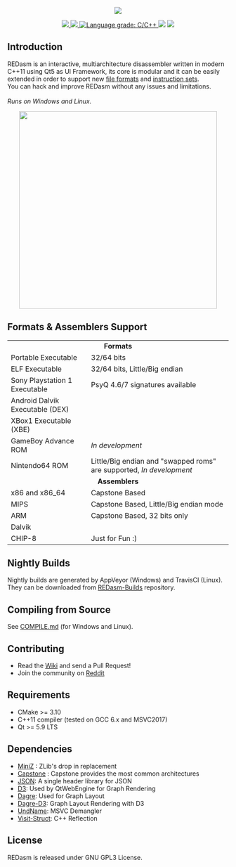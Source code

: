 <p align="center">
  <img src="https://raw.githubusercontent.com/REDasmOrg/REDasm/master/artwork/logo_readme_20190204.png"/>
  <p align="center">
    <a href="https://travis-ci.org/REDasmOrg/REDasm">
      <img src="https://img.shields.io/travis/REDasmOrg/REDasm.svg?style=flat-square&logo=travis">
    </a>
    <a href="https://ci.appveyor.com/project/Dax89/redasm">
      <img src="https://img.shields.io/appveyor/ci/Dax89/redasm.svg?style=flat-square&logo=appveyor">
    </a>
    <a href="https://lgtm.com/projects/g/REDasmOrg/REDasm/context:cpp">
      <img alt="Language grade: C/C++" src="https://img.shields.io/lgtm/grade/cpp/g/REDasmOrg/REDasm.svg?logo=lgtm&logoWidth=18">
    </a>
    <img src="https://img.shields.io/badge/license-GPL3-8e725e.svg?style=flat-square">
    <a href="https://github.com/ellerbrock/open-source-badges/">
      <img src="https://badges.frapsoft.com/os/v1/open-source.png?v=103">
    </a>
  </p>
</p>

## Introduction
REDasm is an interactive, multiarchitecture disassembler written in modern C++11 using Qt5 as UI Framework, its core is modular and it can be easily extended in order to support new [file formats](https://github.com/REDasmOrg/REDasm/wiki/Writing-a-FormatPlugin) and [instruction sets](https://github.com/REDasmOrg/REDasm/wiki/Writing-an-AssemblerPlugin).<br>
You can hack and improve REDasm without any issues and limitations.<br>
<br>
*Runs on Windows and Linux.*<br>

<p align="center">
  <img height="450" src="https://raw.githubusercontent.com/REDasmOrg/REDasm/master/artwork/Slideshow_20190203.gif">
</p>

## Formats & Assemblers Support
<table>
  <tr> <!-- Formats -->
    <td align="center" colspan="2"><b>Formats</b></d>
  </tr>
  <tr>
    <td>Portable Executable</td>
    <td>32/64 bits</td>
  </tr>
  <tr>
    <td>ELF Executable</td>
    <td>32/64 bits, Little/Big endian</td>
  </tr>
  <tr>
    <td>Sony Playstation 1 Executable</td>
    <td>PsyQ 4.6/7 signatures available</td>
  </tr>
  <tr>
    <td>Android Dalvik Executable (DEX)</td>
    <td></td>
  </tr>
  <tr>
    <td>XBox1 Executable (XBE)</td>
    <td></td>
  </tr>
  <tr>
    <td>GameBoy Advance ROM</td>
     <td><i>In development</i></td>
  </tr>
  <tr>
    <td>Nintendo64 ROM</td>
    <td>Little/Big endian and "swapped roms" are supported, <i>In development</i></td>
  </tr>
  <tr> <!-- Assemblers -->
    <td align="center" colspan="2"><b>Assemblers</b></d>
  </tr>
  <tr>
    <td>x86 and x86_64</td>
    <td>Capstone Based</td>
  </tr>
  <tr>
    <td>MIPS</td>
    <td>Capstone Based, Little/Big endian mode</td>
  </tr>
  <tr>
    <td>ARM</td>
    <td>Capstone Based, 32 bits only</td>
  </tr>
  <tr>
    <td>Dalvik</td>
    <td></td>
  </tr>
  <tr>
    <td>CHIP-8</td>
    <td>Just for Fun :)</td>
  </tr>
</table>

## Nightly Builds
Nightly builds are generated by AppVeyor (Windows) and TravisCI (Linux).<br>
They can be downloaded from [REDasm-Builds](https://github.com/REDasmOrg/REDasm-Builds) repository.

## Compiling from Source
See [COMPILE.md](COMPILE.md) (for Windows and Linux).

## Contributing
- Read the [Wiki](https://github.com/REDasmOrg/REDasm/wiki) and send a Pull Request!
- Join the community on [Reddit](https://www.reddit.com/r/REDasm)

## Requirements
- CMake >= 3.10
- C++11 compiler (tested on GCC 6.x and MSVC2017)
- Qt >= 5.9 LTS

## Dependencies
- [MiniZ](https://github.com/richgel999/miniz) : ZLib's drop in replacement
- [Capstone](https://github.com/aquynh/capstone) : Capstone provides the most common architectures
- [JSON](https://github.com/nlohmann/json): A single header library for JSON
- [D3](https://github.com/d3/d3): Used by QtWebEngine for Graph Rendering
- [Dagre](https://github.com/dagrejs/dagre): Used for Graph Layout
- [Dagre-D3](https://github.com/dagrejs/dagre-d3): Graph Layout Rendering with D3
- [UndName](https://github.com/wine-mirror/wine/blob/master/dlls/msvcrt/undname.c): MSVC Demangler
- [Visit-Struct](https://github.com/cbeck88/visit_struct): C++ Reflection

## License
REDasm is released under GNU GPL3 License.
